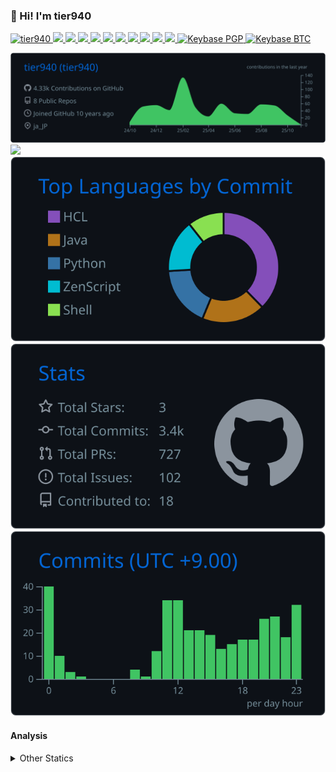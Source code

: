 ### 👋 Hi! I'm tier940

<p align="left"> 
  <a href="https://github.com/tier940/tier940/">
    <img src="https://komarev.com/ghpvc/?username=tier940" alt="tier940" />
  </a>
  <a href="http://twitter.com/tier940">
    <img height="20" src="https://img.shields.io/twitter/follow/tier940?label=Twitter&logo=twitter&style=flat" />
  </a>
  <a href="https://github.com/tier940">
    <img height="20" src="https://img.shields.io/github/followers/tier940?label=follow&logo=github&style=flat" />
  </a>
  <a href="https://www.reddit.com/user/tier940">
    <img height="20" src="https://img.shields.io/reddit/user-karma/combined/tier940?label=Reddit&logo=reddit&style=flat" />
  </a>
  <a href="https://stackoverflow.com/users/17317833/tier940">
    <img height="20" src="https://img.shields.io/stackexchange/stackoverflow/r/17317833?label=StackOverflow&logo=stack-overflow&style=flat" />
  </a>
  <a href="https://zenn.dev/tier940">
    <img height="20" src="https://zenn.badge.nikaera.com/s/tier940/likes" />
  </a>
  <a href="https://zenn.dev/tier940">
    <img height="20" src="https://zenn.badge.nikaera.com/s/tier940/followers" />
  </a>
  <a href="https://zenn.dev/tier940">
    <img height="20" src="https://zenn.badge.nikaera.com/s/tier940/articles" />
  </a>
  <a href="http://qiita.com/tier940">
    <img height="20" src="https://qiita-badge.apiapi.app/s/tier940/posts.svg" />
  </a>
  <a href="http://qiita.com/tier940">
    <img height="20" src="https://qiita-badge.apiapi.app/s/tier940/contributions.svg" />
  </a>
  <a href="https://github.com/tier940/tier940/">
    <img height="20" src="https://github.com/tier940/tier940/actions/workflows/main.yml/badge.svg" />
  </a>
  <a href="https://keybase.io/tier940">
    <img alt="Keybase PGP" src="https://img.shields.io/keybase/pgp/tier940">
  </a>
  <a href="https://keybase.io/tier940">
    <img alt="Keybase BTC" src="https://img.shields.io/keybase/btc/tier940">
  </a>
</p>

[![](https://raw.githubusercontent.com/tier940/tier940/main/profile-summary-card-output/github_dark/0-profile-details.svg)](https://github.com/vn7n24fzkq/github-profile-summary-cards)
[![](https://raw.githubusercontent.com/tier940/tier940/main/profile-summary-card-output/github_dark/1-repos-per-language.svg)](https://github.com/vn7n24fzkq/github-profile-summary-cards) [![](https://raw.githubusercontent.com/tier940/tier940/main/profile-summary-card-output/github_dark/2-most-commit-language.svg)](https://github.com/vn7n24fzkq/github-profile-summary-cards)
[![](https://raw.githubusercontent.com/tier940/tier940/main/profile-summary-card-output/github_dark/3-stats.svg)](https://github.com/vn7n24fzkq/github-profile-summary-cards) [![](https://raw.githubusercontent.com/tier940/tier940/main/profile-summary-card-output/github_dark/4-productive-time.svg)](https://github.com/vn7n24fzkq/github-profile-summary-cards)


#### Analysis
<!-- <img height="150" src="https://github.com/tier940/tier940/blob/master/images/stat.svg" alt="Alternative Text"/> -->

<details>
  <summary>Other Statics</summary>
  <!--START_SECTION:waka-->
![Code Time](http://img.shields.io/badge/Code%20Time-6%2C139%20hrs%2025%20mins-blue)

**🐱 My GitHub Data** 

> 📦 79.9 kB Used in GitHub's Storage 
 > 
> 💼 Opted to Hire
 > 
> 📜 14 Public Repositories 
 > 
> 🔑 8 Private Repositories 
 > 
**I'm an Early 🐤** 

```text
🌞 Morning                2739 commits        ████░░░░░░░░░░░░░░░░░░░░░   16.93 % 
🌆 Daytime                5829 commits        █████████░░░░░░░░░░░░░░░░   36.04 % 
🌃 Evening                5900 commits        █████████░░░░░░░░░░░░░░░░   36.48 % 
🌙 Night                  1706 commits        ███░░░░░░░░░░░░░░░░░░░░░░   10.55 % 
```
📅 **I'm Most Productive on Saturday** 

```text
Monday                   1766 commits        ███░░░░░░░░░░░░░░░░░░░░░░   10.92 % 
Tuesday                  2480 commits        ████░░░░░░░░░░░░░░░░░░░░░   15.33 % 
Wednesday                1914 commits        ███░░░░░░░░░░░░░░░░░░░░░░   11.83 % 
Thursday                 1622 commits        ███░░░░░░░░░░░░░░░░░░░░░░   10.03 % 
Friday                   2353 commits        ████░░░░░░░░░░░░░░░░░░░░░   14.55 % 
Saturday                 3131 commits        █████░░░░░░░░░░░░░░░░░░░░   19.36 % 
Sunday                   2908 commits        ████░░░░░░░░░░░░░░░░░░░░░   17.98 % 
```


📊 **This Week I Spent My Time On** 

```text
🕑︎ Time Zone: Asia/Tokyo

💬 Programming Languages: 
Other                    26 hrs 14 mins      ███████████████░░░░░░░░░░   59.15 % 
Markdown                 16 hrs 33 mins      █████████░░░░░░░░░░░░░░░░   37.32 % 
JSON                     35 mins             ░░░░░░░░░░░░░░░░░░░░░░░░░   01.35 % 
Docker                   32 mins             ░░░░░░░░░░░░░░░░░░░░░░░░░   01.22 % 
YAML                     19 mins             ░░░░░░░░░░░░░░░░░░░░░░░░░   00.72 % 

🔥 Editors: 
Chrome                   27 hrs 21 mins      ███████████████░░░░░░░░░░   61.65 % 
VS Code                  16 hrs 49 mins      █████████░░░░░░░░░░░░░░░░   37.91 % 
IntelliJ IDEA            6 mins              ░░░░░░░░░░░░░░░░░░░░░░░░░   00.26 % 
Edge                     4 mins              ░░░░░░░░░░░░░░░░░░░░░░░░░   00.17 % 

💻 Operating System: 
Windows                  27 hrs 32 mins      ████████████████░░░░░░░░░   62.08 % 
Linux                    16 hrs 33 mins      █████████░░░░░░░░░░░░░░░░   37.30 % 
Unknown OS               16 mins             ░░░░░░░░░░░░░░░░░░░░░░░░░   00.61 % 
```

**I Mostly Code in Java** 

```text
Java                     11 repos            ██████████░░░░░░░░░░░░░░░   39.29 % 
Shell                    3 repos             ███░░░░░░░░░░░░░░░░░░░░░░   10.71 % 
HCL                      3 repos             ███░░░░░░░░░░░░░░░░░░░░░░   10.71 % 
JavaScript               1 repo              █░░░░░░░░░░░░░░░░░░░░░░░░   03.57 % 
Python                   1 repo              █░░░░░░░░░░░░░░░░░░░░░░░░   03.57 % 
```



**Timeline**

![Lines of Code chart](https://raw.githubusercontent.com/tier940/tier940/main/assets/bar_graph.png)


 Last Updated on 10/08/2025 00:10:08 UTC
<!--END_SECTION:waka-->
</details>
